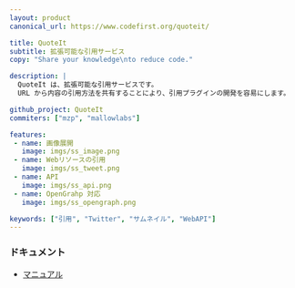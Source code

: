 ```yaml
---
layout: product
canonical_url: https://www.codefirst.org/quoteit/

title: QuoteIt
subtitle: 拡張可能な引用サービス
copy: "Share your knowledge\nto reduce code."

description: |
  QuoteIt は、拡張可能な引用サービスです。
  URL から内容の引用方法を共有することにより、引用プラグインの開発を容易にします。

github_project: QuoteIt
commiters: ["mzp", "mallowlabs"]

features:
 - name: 画像展開
   image: imgs/ss_image.png
 - name: Webリソースの引用
   image: imgs/ss_tweet.png
 - name: API
   image: imgs/ss_api.png
 - name: OpenGrahp 対応
   image: imgs/ss_opengraph.png

keywords: ["引用", "Twitter", "サムネイル", "WebAPI"]
---
```


### ドキュメント

 * [マニュアル](https://quoteit.readthedocs.org/)

